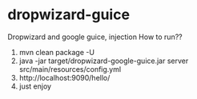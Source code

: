 # dropwizard-guice
Dropwizard and google guice, injection
How to run??

1. mvn clean package -U
2. java -jar target/dropwizard-google-guice.jar server src/main/resources/config.yml
3. http://localhost:9090/hello/
4. just enjoy

